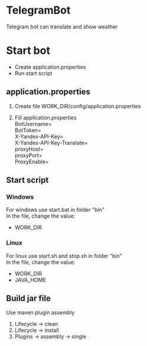 # TelegramBot
Telegram bot can translate and show weather

# Start bot 
- Create application.properties  
- Run start script
  
## application.properties
1) Create file 
WORK_DIR/config/application.properties

2) Fill application.properties  
BotUsername=  
BotToken=  
X-Yandex-API-Key=  
X-Yandex-API-Key-Translate=  
proxyHost=  
proxyPort=  
ProxyEnable=
## Start script
### Windows
For windows use start.bat in folder "bin"  
In the file, change the value:  
- WORK_DIR  
### Linux
For linux use start.sh and stop.sh in folder "bin"  
In the file, change the value:  
- WORK_DIR 
- JAVA_HOME
## Build jar file
Use maven plugin assembly
1) Lifecycle -> clean
2) Lifecycle -> install
3) Plugins -> assembly -> single